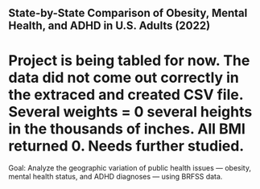 ## State-by-State Comparison of Obesity, Mental Health, and ADHD in U.S. Adults (2022)

# Project is being tabled for now. The data did not come out correctly in the extraced and created CSV file. Several weights = 0 several heights in the thousands of inches. All BMI returned 0. Needs further studied.

Goal:
Analyze the geographic variation of public health issues — obesity, mental health status, and ADHD diagnoses — using BRFSS data.
